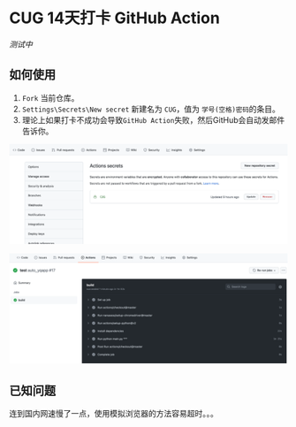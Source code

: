 # CUG 14天打卡 GitHub Action

*测试中*

## 如何使用

1. `Fork` 当前仓库。
2. `Settings\Secrets\New secret` 新建名为 `CUG`，值为 `学号(空格)密码`的条目。
3. 理论上如果打卡不成功会导致`GitHub Action`失败，然后GitHub会自动发邮件告诉你。

![secret](./doc/1.png)

![secret](./doc/2.png)

## 已知问题
连到国内网速慢了一点，使用模拟浏览器的方法容易超时。。。